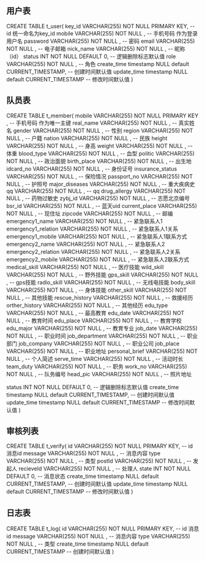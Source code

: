 ## 用户表

CREATE TABLE t_user(
  key_id VARCHAR(255) NOT NULL PRIMARY KEY,  -- id 统一命名为key_id
  mobile VARCHAR(255) NOT NULL ,   -- 手机号码 作为登录用户名
  password VARCHAR(255) NOT NULL ,  -- 密码
  email VARCHAR(255) NOT NULL ,     -- 电子邮箱
  nick_name VARCHAR(255) NOT NULL , -- 昵称（id）
  status INT NOT NULL DEFAULT 0,  -- 逻辑删除标志默认值
  role VARCHAR(255) NOT NULL ,     -- 角色
  create_time   timestamp NULL default CURRENT_TIMESTAMP, -- 创建时间默认值
  update_time   timestamp NULL default CURRENT_TIMESTAMP -- 修改时间默认值
)


## 队员表

CREATE TABLE t_member(
  mobile VARCHAR(255) NOT NULL PRIMARY KEY ,   -- 手机号码 作为唯一主键
  real_name VARCHAR(255) NOT NULL ,  -- 真实姓名
  gender VARCHAR(255) NOT NULL ,  -- 性别
  region VARCHAR(255) NOT NULL ,  -- 户籍
  nation VARCHAR(255) NOT NULL ,  -- 民族
  height VARCHAR(255) NOT NULL ,  -- 身高
  weight VARCHAR(255) NOT NULL ,  -- 体重
  blood_type VARCHAR(255) NOT NULL ,  -- 血型
  politic VARCHAR(255) NOT NULL ,  -- 政治面貌
  birth_place VARCHAR(255) NOT NULL ,  -- 出生地
  idcard_no VARCHAR(255) NOT NULL ,  -- 身份证号
  insurance_status VARCHAR(255) NOT NULL ,  -- 保险情况
  passport_no VARCHAR(255) NOT NULL ,  -- 护照号
  major_diseases VARCHAR(255) NOT NULL ,  -- 重大疾病史
  qq VARCHAR(255) NOT NULL ,  -- qq
  drug_allergy VARCHAR(255) NOT NULL ,  -- 药物过敏史
  zybj_id VARCHAR(255) NOT NULL ,  -- 志愿北京编号
  bsr_id VARCHAR(255) NOT NULL ,  -- 蓝天uid
  current_place VARCHAR(255) NOT NULL ,  -- 现住址
  zipcode VARCHAR(255) NOT NULL ,  -- 邮编
  emergency1_name VARCHAR(255) NOT NULL ,  -- 紧急联系人1
  emergency1_relation VARCHAR(255) NOT NULL ,  -- 紧急联系人1关系
  emergency1_mobile VARCHAR(255) NOT NULL ,  -- 紧急联系人1联系方式
  emergency2_name VARCHAR(255) NOT NULL ,  -- 紧急联系人2
  emergency2_relation VARCHAR(255) NOT NULL ,  -- 紧急联系人2关系
  emergency2_mobile VARCHAR(255) NOT NULL ,  -- 紧急联系人2联系方式
  medical_skill VARCHAR(255) NOT NULL ,  -- 医疗技能
  wild_skill  VARCHAR(255) NOT NULL ,  -- 野外技能
  gps_skill  VARCHAR(255) NOT NULL ,  -- gps技能
  radio_skill  VARCHAR(255) NOT NULL ,  -- 无线电技能
  body_skill  VARCHAR(255) NOT NULL ,  -- 身体技能
  other_skill VARCHAR(255) NOT NULL ,  -- 其他技能
  rescue_history VARCHAR(255) NOT NULL ,  -- 救援经历
  orther_history VARCHAR(255) NOT NULL ,  -- 其他经历
  edu_type VARCHAR(255) NOT NULL ,  -- 最高教育
  edu_date VARCHAR(255) NOT NULL ,  -- 教育时间
  edu_place VARCHAR(255) NOT NULL ,  -- 教育学校
  edu_major VARCHAR(255) NOT NULL ,  -- 教育专业
  job_date VARCHAR(255) NOT NULL ,  -- 职业时间
  job_department VARCHAR(255) NOT NULL ,  -- 职业部门
  job_company VARCHAR(255) NOT NULL ,  -- 职业公司
  job_place VARCHAR(255) NOT NULL ,  -- 职业地址
  personal_brief VARCHAR(255) NOT NULL ,  -- 个人简述
  serve_time VARCHAR(255) NOT NULL ,  -- 活动时长
  team_duty VARCHAR(255) NOT NULL ,  -- 职务
  work_no VARCHAR(255) NOT NULL ,  -- 队务编号
  head_pic VARCHAR(255) NOT NULL ,  -- 照片地址

  status INT NOT NULL DEFAULT 0,  -- 逻辑删除标志默认值
  create_time   timestamp NULL default CURRENT_TIMESTAMP, -- 创建时间默认值
  update_time   timestamp NULL default CURRENT_TIMESTAMP -- 修改时间默认值
)

## 审核列表
CREATE TABLE t_verify(
  id VARCHAR(255) NOT NULL PRIMARY KEY,  -- id 消息id
  message VARCHAR(255) NOT NULL ,   -- 消息内容
  type VARCHAR(255) NOT NULL ,  -- 类型
  postId VARCHAR(255) NOT NULL ,     -- 发起人
  recieveId VARCHAR(255) NOT NULL ,     -- 处理人
  state INT NOT NULL DEFAULT 0,  -- 消息状态
  create_time   timestamp NULL default CURRENT_TIMESTAMP, -- 创建时间默认值
  update_time   timestamp NULL default CURRENT_TIMESTAMP -- 修改时间默认值
)

## 日志表

CREATE TABLE t_log(
  id VARCHAR(255) NOT NULL PRIMARY KEY,  -- id 消息id
  message VARCHAR(255) NOT NULL ,   -- 消息内容
  type VARCHAR(255) NOT NULL ,  -- 类型
  create_time   timestamp NULL default CURRENT_TIMESTAMP  -- 创建时间默认值
)